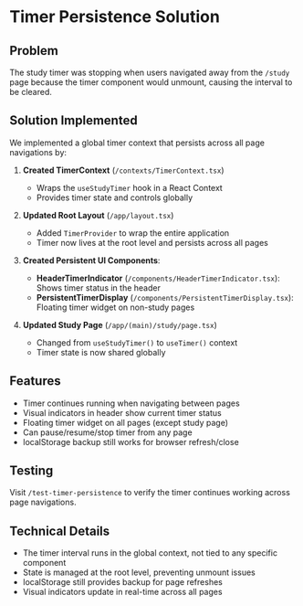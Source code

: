 # Timer Persistence Solution

## Problem
The study timer was stopping when users navigated away from the `/study` page because the timer component would unmount, causing the interval to be cleared.

## Solution Implemented
We implemented a global timer context that persists across all page navigations by:

1. **Created TimerContext** (`/contexts/TimerContext.tsx`)
   - Wraps the `useStudyTimer` hook in a React Context
   - Provides timer state and controls globally

2. **Updated Root Layout** (`/app/layout.tsx`)
   - Added `TimerProvider` to wrap the entire application
   - Timer now lives at the root level and persists across all pages

3. **Created Persistent UI Components**:
   - **HeaderTimerIndicator** (`/components/HeaderTimerIndicator.tsx`): Shows timer status in the header
   - **PersistentTimerDisplay** (`/components/PersistentTimerDisplay.tsx`): Floating timer widget on non-study pages

4. **Updated Study Page** (`/app/(main)/study/page.tsx`)
   - Changed from `useStudyTimer()` to `useTimer()` context
   - Timer state is now shared globally

## Features
- Timer continues running when navigating between pages
- Visual indicators in header show current timer status
- Floating timer widget on all pages (except study page)
- Can pause/resume/stop timer from any page
- localStorage backup still works for browser refresh/close

## Testing
Visit `/test-timer-persistence` to verify the timer continues working across page navigations.

## Technical Details
- The timer interval runs in the global context, not tied to any specific component
- State is managed at the root level, preventing unmount issues
- localStorage still provides backup for page refreshes
- Visual indicators update in real-time across all pages